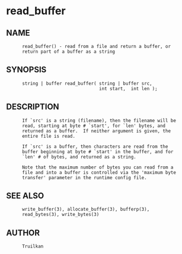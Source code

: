# read_buffer
## NAME
          read_buffer() - read from a file and return a buffer, or
          return part of a buffer as a string

## SYNOPSIS
          string | buffer read_buffer( string | buffer src,
                                       int start,  int len );

## DESCRIPTION
          If `src' is a string (filename), then the filename will be
          read, starting at byte # `start', for `len' bytes, and
          returned as a buffer.  If neither argument is given, the
          entire file is read.

          If `src' is a buffer, then characters are read from the
          buffer beginning at byte # `start' in the buffer, and for
          `len' # of bytes, and returned as a string.

          Note that the maximum number of bytes you can read from a
          file and into a buffer is controlled via the 'maximum byte
          transfer' parameter in the runtime config file.

## SEE ALSO
          write_buffer(3), allocate_buffer(3), bufferp(3),
          read_bytes(3), write_bytes(3)

## AUTHOR
          Truilkan
